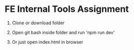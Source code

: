 # FE Internal Tools Assignment

1. Clone or download folder
2. Open git bash inside folder and run 'npm run dev'

3. Or just open index.html in browser


